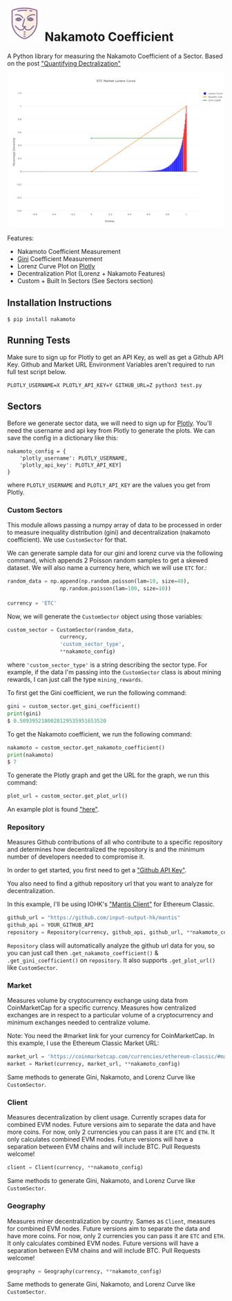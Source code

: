 # ![nakamoto logo](assets/logo.png ) Nakamoto Coefficient

A Python library for measuring the Nakamoto Coefficient of a Sector.
Based on the post ["Quantifying Dectralization"](https://news.earn.com/quantifying-decentralization-e39db233c28e?gi=26ec1a01794a)

![nakamoto plot](assets/plot.png)

Features:
- Nakamoto Coefficient Measurement
- [Gini](https://www.investopedia.com/terms/g/gini-index.asp) Coefficient Measurement
- Lorenz Curve Plot on [Plotly](https://plot.ly/)
- Decentralization Plot (Lorenz + Nakamoto Features)
- Custom + Built In Sectors (See Sectors section)

## Installation Instructions

```
$ pip install nakamoto
```

## Running Tests

Make sure to sign up for Plotly to get an API Key, as well as get a Github API Key.
Github and Market URL Environment Variables aren't required to run full test script below.

```
PLOTLY_USERNAME=X PLOTLY_API_KEY=Y GITHUB_URL=Z python3 test.py
```

## Sectors

Before we generate sector data, we will need to sign up for [Plotly](https://plot.ly/).
You'll need the username and api key from Plotly to generate the plots.
We can save the config in a dictionary like this:
```
nakamoto_config = {
    'plotly_username': PLOTLY_USERNAME,
    'plotly_api_key': PLOTLY_API_KEY]
}
```
where `PLOTLY_USERNAME` and `PLOTLY_API_KEY` are the values you get from Plotly.

### Custom Sectors
This module allows passing a numpy array of data to be processed in order to measure inequality distribution (gini) and decentralization
(nakamoto coefficient). We use `CustomSector` for that. 

We can generate sample data for our gini and lorenz curve via the following command, which appends 2 Poisson random samples to 
get a skewed dataset. We will also name a currency here, which we will use `ETC` for.:
```python
random_data = np.append(np.random.poisson(lam=10, size=40), 
                 np.random.poisson(lam=100, size=10))

currency = 'ETC'
```

Now, we will generate the `CustomSector` object using those variables:

```python
custom_sector = CustomSector(random_data, 
                 currency, 
                 'custom_sector_type',
                 **nakamoto_config)
```
where `'custom_sector_type'` is a string describing the sector type. For example, if the data I'm passing into the `CustomSector`
class is about mining rewards, I can just call the type `mining_rewards`.

To first get the Gini coefficient, we run the following command:

```python
gini = custom_sector.get_gini_coefficient()
print(gini)
$ 0.5093952180028129535951653520 
```

To get the Nakamoto coefficient, we run the following command:

```python
nakamoto = custom_sector.get_nakamoto_coefficient()
print(nakamoto)
$ 7
```

To generate the Plotly graph and get the URL for the graph, we run this command:
```python
plot_url = custom_sector.get_plot_url()
```

An example plot is found ["here"](https://plot.ly/~yazanator90/352).


### Repository
Measures Github contributions of all who contribute to a specific repository and determines
how decentralized the repository is and the minimum number of developers needed to compromise it.

In order to get started, you first need to get a ["Github API Key"](https://help.github.com/articles/creating-a-personal-access-token-for-the-command-line/).

You also need to find a github repository url that you want to analyze for decentralization.

In this example, I'll be using IOHK's ["Mantis Client"](https://github.com/input-output-hk/mantis) for Ethereum Classic.

```python
github_url = "https://github.com/input-output-hk/mantis"
github_api = YOUR_GITHUB_API
repository = Repository(currency, github_api, github_url, **nakamoto_config)
```

`Repository` class will automatically analyze the github url data for you, so you can just call then `.get_nakamoto_coefficient()`
& `.get_gini_coefficient()` on `repository`. It also supports `.get_plot_url()` like `CustomSector`.


### Market
Measures volume by cryptocurrency exchange using data from CoinMarketCap for a specific currency.
Measures how centralized exchanges are in respect to a particular volume of a cryptocurrency and 
minimum exchanges needed to centralize volume.

Note: You need the #market link for your currency for CoinMarketCap. In this example, I use the Ethereum Classic Market URL:

```python
market_url = 'https://coinmarketcap.com/currencies/ethereum-classic/#markets'
market = Market(currency, market_url, **nakamoto_config)
```

Same methods to generate Gini, Nakamoto, and Lorenz Curve like `CustomSector`.


### Client 
Measures decentralization by client usage. Currently scrapes data for combined EVM nodes. Future versions aim to separate the data 
and have more coins. For now, only 2 currencies you can pass it are `ETC` and `ETH`. It only calculates combined EVM nodes.
Future versions will have a separation between EVM chains and will include BTC. Pull Requests welcome!

```python
client = Client(currency, **nakamoto_config)
```

Same methods to generate Gini, Nakamoto, and Lorenz Curve like `CustomSector`.


### Geography
Measures miner decentralization by country. Sames as `Client`, measures for combined EVM nodes. Future versions aim to separate 
the data and have more coins. For now, only 2 currencies you can pass it are `ETC` and `ETH`. It only calculates combined EVM nodes.
Future versions will have a separation between EVM chains and will include BTC. Pull Requests welcome!

```python
geography = Geography(currency, **nakamoto_config)
```

Same methods to generate Gini, Nakamoto, and Lorenz Curve like `CustomSector`.
